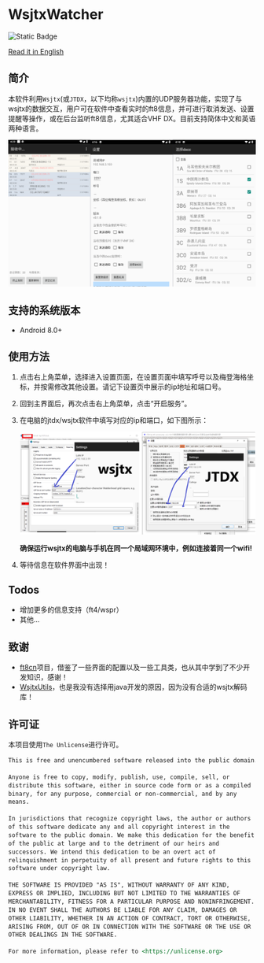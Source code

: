 # WsjtxWatcher

![Static Badge](https://img.shields.io/badge/.NET-8-purple?style=for-the-badge)

[Read it in English](./readme_en.md)

## 简介

本软件利用`Wsjtx`(或`JTDX`，以下均称`wsjtx`)内置的UDP服务器功能，实现了与wsjtx的数据交互，用户可在软件中查看实时的ft8信息，并可进行取消发送、设置提醒等操作，或在后台监听ft8信息，尤其适合VHF DX。目前支持简体中文和英语两种语言。

<img src="./md_assets/page6.png" style="zoom: 67%;" />

## 支持的系统版本

+ Android 8.0+

## 使用方法

1. 点击右上角菜单，选择进入设置页面，在设置页面中填写呼号以及梅登海格坐标，并按需修改其他设置。请记下设置页中展示的ip地址和端口号。

2. 回到主界面后，再次点击右上角菜单，点击“开启服务”。

3. 在电脑的jtdx/wsjtx软件中填写对应的ip和端口，如下图所示：

   <img src="./md_assets/page4.png" style="zoom: 67%;" />

   **确保运行wsjtx的电脑与手机在同一个局域网环境中，例如连接着同一个wifi!**

4. 等待信息在软件界面中出现！

## Todos

+ 增加更多的信息支持（ft4/wspr）
+ 其他...

## 致谢

+ [ft8cn](https://github.com/N0BOY/FT8CN)项目，借鉴了一些界面的配置以及一些工具类，也从其中学到了不少开发知识，感谢！
+ [WsjtxUtils](https://github.com/KC3PIB/WsjtxUtils)，也是我没有选择用java开发的原因，因为没有合适的wsjtx解码库！

## 许可证

本项目使用`The Unlicense`进行许可。

```markdown
This is free and unencumbered software released into the public domain.

Anyone is free to copy, modify, publish, use, compile, sell, or
distribute this software, either in source code form or as a compiled
binary, for any purpose, commercial or non-commercial, and by any
means.

In jurisdictions that recognize copyright laws, the author or authors
of this software dedicate any and all copyright interest in the
software to the public domain. We make this dedication for the benefit
of the public at large and to the detriment of our heirs and
successors. We intend this dedication to be an overt act of
relinquishment in perpetuity of all present and future rights to this
software under copyright law.

THE SOFTWARE IS PROVIDED "AS IS", WITHOUT WARRANTY OF ANY KIND,
EXPRESS OR IMPLIED, INCLUDING BUT NOT LIMITED TO THE WARRANTIES OF
MERCHANTABILITY, FITNESS FOR A PARTICULAR PURPOSE AND NONINFRINGEMENT.
IN NO EVENT SHALL THE AUTHORS BE LIABLE FOR ANY CLAIM, DAMAGES OR
OTHER LIABILITY, WHETHER IN AN ACTION OF CONTRACT, TORT OR OTHERWISE,
ARISING FROM, OUT OF OR IN CONNECTION WITH THE SOFTWARE OR THE USE OR
OTHER DEALINGS IN THE SOFTWARE.

For more information, please refer to <https://unlicense.org>
```



